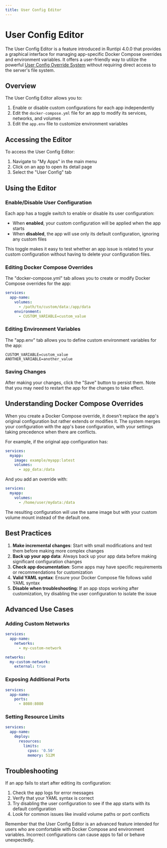 ```yaml
---
title: User Config Editor
---
```


# User Config Editor

The User Config Editor is a feature introduced in Runtipi 4.0.0 that provides a graphical interface for managing app-specific Docker Compose overrides and environment variables. It offers a user-friendly way to utilize the powerful [User Config Override System](user-config-override-system.md) without requiring direct access to the server's file system.

## Overview

The User Config Editor allows you to:

1. Enable or disable custom configurations for each app independently
2. Edit the `docker-compose.yml` file for an app to modify its services, networks, and volumes
3. Edit the `app.env` file to customize environment variables

## Accessing the Editor

To access the User Config Editor:

1. Navigate to "My Apps" in the main menu
2. Click on an app to open its detail page
3. Select the "User Config" tab

## Using the Editor

### Enable/Disable User Configuration

Each app has a toggle switch to enable or disable its user configuration:

- When **enabled**, your custom configuration will be applied when the app starts
- When **disabled**, the app will use only its default configuration, ignoring any custom files

This toggle makes it easy to test whether an app issue is related to your custom configuration without having to delete your configuration files.

### Editing Docker Compose Overrides

The "docker-compose.yml" tab allows you to create or modify Docker Compose overrides for the app:

```yaml
services:
  app-name:
    volumes:
      - /path/to/custom/data:/app/data
    environment:
      - CUSTOM_VARIABLE=custom_value
```

### Editing Environment Variables

The "app.env" tab allows you to define custom environment variables for the app:

```
CUSTOM_VARIABLE=custom_value
ANOTHER_VARIABLE=another_value
```

### Saving Changes

After making your changes, click the "Save" button to persist them. Note that you may need to restart the app for the changes to take effect.

## Understanding Docker Compose Overrides

When you create a Docker Compose override, it doesn't replace the app's original configuration but rather extends or modifies it. The system merges your configuration with the app's base configuration, with your settings taking precedence when there are conflicts.

For example, if the original app configuration has:

```yaml
services:
  myapp:
    image: example/myapp:latest
    volumes:
      - app_data:/data
```

And you add an override with:

```yaml
services:
  myapp:
    volumes:
      - /home/user/mydata:/data
```

The resulting configuration will use the same image but with your custom volume mount instead of the default one.

## Best Practices

1. **Make incremental changes**: Start with small modifications and test them before making more complex changes
2. **Back up your app data**: Always back up your app data before making significant configuration changes
3. **Check app documentation**: Some apps may have specific requirements or recommendations for customization
4. **Valid YAML syntax**: Ensure your Docker Compose file follows valid YAML syntax
5. **Disable when troubleshooting**: If an app stops working after customization, try disabling the user configuration to isolate the issue

## Advanced Use Cases

### Adding Custom Networks

```yaml
services:
  app-name:
    networks:
      - my-custom-network

networks:
  my-custom-network:
    external: true
```

### Exposing Additional Ports

```yaml
services:
  app-name:
    ports:
      - 8080:8080
```

### Setting Resource Limits

```yaml
services:
  app-name:
    deploy:
      resources:
        limits:
          cpus: '0.50'
          memory: 512M
```

## Troubleshooting

If an app fails to start after editing its configuration:

1. Check the app logs for error messages
2. Verify that your YAML syntax is correct
3. Try disabling the user configuration to see if the app starts with its default configuration
4. Look for common issues like invalid volume paths or port conflicts

Remember that the User Config Editor is an advanced feature intended for users who are comfortable with Docker Compose and environment variables. Incorrect configurations can cause apps to fail or behave unexpectedly.
